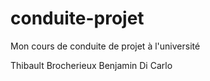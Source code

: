 # conduite-projet
Mon cours de conduite de projet à l'université

Thibault Brocherieux
Benjamin Di Carlo
